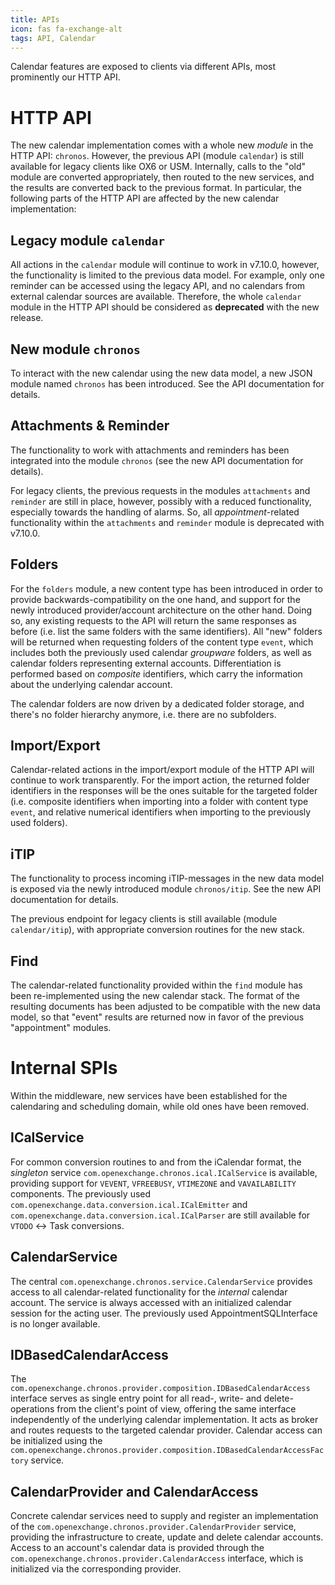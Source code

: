 ```yaml
---
title: APIs 
icon: fas fa-exchange-alt
tags: API, Calendar
---
```


Calendar features are exposed to clients via different APIs, most prominently our HTTP API. 

# HTTP API

The new calendar implementation comes with a whole new *module* in the HTTP API: ``chronos``. However, the previous API (module ``calendar``) is still available for legacy clients like OX6 or USM. Internally, calls to the "old" module are converted appropriately, then routed to the new services, and the results are converted back to the previous format. In particular, the following parts of the HTTP API are affected by the new calendar implementation: 

## Legacy module ``calendar``

All actions in the ``calendar`` module will continue to work in v7.10.0, however, the functionality is limited to the previous data model. For example, only one reminder can be accessed using the legacy API, and no calendars from external calendar sources are available. Therefore, the whole ``calendar`` module in the HTTP API should be considered as **deprecated** with the new release.

## New module ``chronos``

To interact with the new calendar using the new data model, a new JSON module named ``chronos`` has been introduced. See the API documentation for details. 

## Attachments & Reminder

The functionality to work with attachments and reminders has been integrated into the module ``chronos`` (see the new API documentation for details). 

For legacy clients, the previous requests in the modules ``attachments`` and ``reminder`` are still in place, however, possibly with a reduced functionality, especially towards the handling of alarms. So, all *appointment*-related functionality within the ``attachments`` and ``reminder`` module is deprecated with v7.10.0.

## Folders

For the ``folders`` module, a new content type has been introduced in order to provide backwards-compatibility on the one hand, and support for the newly introduced provider/account architecture on the other hand. Doing so, any existing requests to the API will return the same responses as before (i.e. list the same folders with the same identifiers). All "new" folders will be returned when requesting folders of the content type ``event``, which includes both the previously used calendar *groupware* folders, as well as calendar folders representing external accounts. Differentiation is performed based on *composite* identifiers, which carry the information about the underlying calendar account.

The calendar folders are now driven by a dedicated folder storage, and there's no folder hierarchy anymore, i.e. there are no subfolders. 
 
## Import/Export

Calendar-related actions in the import/export module of the HTTP API will continue to work transparently. For the import action, the returned folder identifiers in the responses will be the ones suitable for the targeted folder (i.e. composite identifiers when importing into a folder with content type ``event``, and relative numerical identifiers when importing to the previously used folders).

## iTIP

The functionality to process incoming iTIP-messages in the new data model is exposed via the newly introduced module ``chronos/itip``. See the new API documentation for details.

The previous endpoint for legacy clients is still available (module ``calendar/itip``), with appropriate conversion routines for the new stack.

## Find

The calendar-related functionality provided within the ``find`` module has been re-implemented using the new calendar stack. The format of the resulting documents has been adjusted to be compatible with the new data model, so that "event" results are returned now in favor of the previous "appointment" modules. 


# Internal SPIs

Within the middleware, new services have been established for the calendaring and scheduling domain, while old ones have been removed. 

## ICalService

For common conversion routines to and from the iCalendar format, the *singleton* service ``com.openexchange.chronos.ical.ICalService`` is available, providing support for ``VEVENT``, ``VFREEBUSY``, ``VTIMEZONE`` and ``VAVAILABILITY`` components. The previously used ``com.openexchange.data.conversion.ical.ICalEmitter`` and ``com.openexchange.data.conversion.ical.ICalParser`` are still available for ``VTODO`` <-> Task conversions.

## CalendarService

The central ``com.openexchange.chronos.service.CalendarService`` provides access to all calendar-related functionality for the *internal* calendar account. The service is always accessed with an initialized calendar session for the acting user. The previously used AppointmentSQLInterface is no longer available.   

## IDBasedCalendarAccess

The ``com.openexchange.chronos.provider.composition.IDBasedCalendarAccess`` interface serves as single entry point for all read-, write- and delete-operations from the client's point of view, offering the same interface independently of the underlying calendar implementation. It acts as broker and routes requests to the targeted calendar provider. Calendar access can be initialized using the ``com.openexchange.chronos.provider.composition.IDBasedCalendarAccessFactory`` service.     

## CalendarProvider and CalendarAccess

Concrete calendar services need to supply and register an implementation of the ``com.openexchange.chronos.provider.CalendarProvider`` service, providing the infrastructure to create, update and delete calendar accounts. Access to an account's calendar data is provided through the ``com.openexchange.chronos.provider.CalendarAccess`` interface, which is initialized via the corresponding provider.

